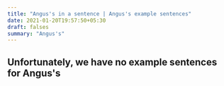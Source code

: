 ```yaml
---
title: "Angus's in a sentence | Angus's example sentences"
date: 2021-01-20T19:57:50+05:30
draft: falses
summary: "Angus's"
---
```

## Unfortunately, we have no example sentences for Angus's                 
